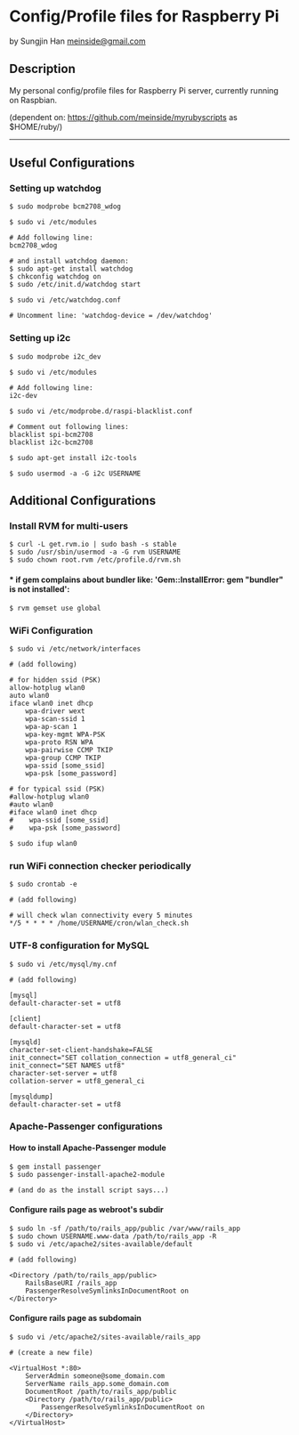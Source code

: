 # Config/Profile files for Raspberry Pi #
by Sungjin Han <meinside@gmail.com>

## Description ##

My personal config/profile files for Raspberry Pi server, currently running on Raspbian.

(dependent on: https://github.com/meinside/myrubyscripts as $HOME/ruby/)


* * *

## Useful Configurations ##

### Setting up watchdog ###

```
$ sudo modprobe bcm2708_wdog

$ sudo vi /etc/modules

# Add following line:
bcm2708_wdog

# and install watchdog daemon:
$ sudo apt-get install watchdog
$ chkconfig watchdog on
$ sudo /etc/init.d/watchdog start

$ sudo vi /etc/watchdog.conf

# Uncomment line: 'watchdog-device = /dev/watchdog'
```

### Setting up i2c ###

```
$ sudo modprobe i2c_dev

$ sudo vi /etc/modules

# Add following line:
i2c-dev

$ sudo vi /etc/modprobe.d/raspi-blacklist.conf 

# Comment out following lines:
blacklist spi-bcm2708
blacklist i2c-bcm2708

$ sudo apt-get install i2c-tools

$ sudo usermod -a -G i2c USERNAME
```

## Additional Configurations ##

### Install RVM for multi-users ###

```
$ curl -L get.rvm.io | sudo bash -s stable
$ sudo /usr/sbin/usermod -a -G rvm USERNAME
$ sudo chown root.rvm /etc/profile.d/rvm.sh
```

#### * if gem complains about bundler like: 'Gem::InstallError: gem "bundler" is not installed': ####
``$ rvm gemset use global``

### WiFi Configuration ###

``$ sudo vi /etc/network/interfaces``

```
# (add following)

# for hidden ssid (PSK)
allow-hotplug wlan0
auto wlan0
iface wlan0 inet dhcp
    wpa-driver wext
    wpa-scan-ssid 1
    wpa-ap-scan 1
    wpa-key-mgmt WPA-PSK
    wpa-proto RSN WPA
    wpa-pairwise CCMP TKIP
    wpa-group CCMP TKIP
    wpa-ssid [some_ssid]
    wpa-psk [some_password]

# for typical ssid (PSK)
#allow-hotplug wlan0
#auto wlan0
#iface wlan0 inet dhcp
#    wpa-ssid [some_ssid]
#    wpa-psk [some_password]
```

``$ sudo ifup wlan0``

### run WiFi connection checker periodically ###

``$ sudo crontab -e``

```
# (add following)

# will check wlan connectivity every 5 minutes
*/5 * * * * /home/USERNAME/cron/wlan_check.sh
```


### UTF-8 configuration for MySQL ###

``$ sudo vi /etc/mysql/my.cnf``

```
# (add following)

[mysql]
default-character-set = utf8
 
[client]
default-character-set = utf8
 
[mysqld]
character-set-client-handshake=FALSE
init_connect="SET collation_connection = utf8_general_ci"
init_connect="SET NAMES utf8"
character-set-server = utf8
collation-server = utf8_general_ci
 
[mysqldump]
default-character-set = utf8
```


### Apache-Passenger configurations ###

#### How to install Apache-Passenger module ####

```
$ gem install passenger
$ sudo passenger-install-apache2-module

# (and do as the install script says...)
```

#### Configure rails page as webroot's subdir ####

```
$ sudo ln -sf /path/to/rails_app/public /var/www/rails_app
$ sudo chown USERNAME.www-data /path/to/rails_app -R
$ sudo vi /etc/apache2/sites-available/default

# (add following)

<Directory /path/to/rails_app/public>
    RailsBaseURI /rails_app
    PassengerResolveSymlinksInDocumentRoot on
</Directory>
```

#### Configure rails page as subdomain ####

``$ sudo vi /etc/apache2/sites-available/rails_app``

```
# (create a new file)

<VirtualHost *:80>
    ServerAdmin someone@some_domain.com
    ServerName rails_app.some_domain.com
    DocumentRoot /path/to/rails_app/public
    <Directory /path/to/rails_app/public>
        PassengerResolveSymlinksInDocumentRoot on
    </Directory>
</VirtualHost>
```
